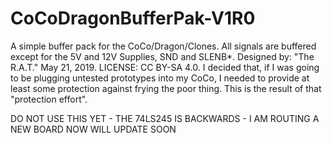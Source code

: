 # CoCoDragonBufferPak-V1R0
A simple buffer pack for the CoCo/Dragon/Clones. All signals are buffered except for the 5V and 12V Supplies, SND and SLENB*. Designed by: "The R.A.T." May 21, 2019. LICENSE: CC BY-SA 4.0. I decided that, if I was going to be plugging untested prototypes into my CoCo, I needed to provide at least some protection against frying the poor thing. This is the result of that "protection effort".

DO NOT USE THIS YET - THE 74LS245 IS BACKWARDS - I AM ROUTING A NEW BOARD NOW WILL UPDATE SOON
